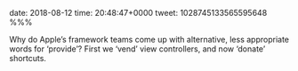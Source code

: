 date: 2018-08-12
time: 20:48:47+0000
tweet: 1028745133565595648
%%%

Why do Apple’s framework teams come up with alternative, less appropriate words for ‘provide’? First we ‘vend’ view controllers, and now ‘donate’ shortcuts.
